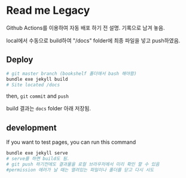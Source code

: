 # Read me Legacy

Github Actions를 이용하여 자동 배포 하기 전 설명. 기록으로 남겨 놓음.

local에서 수동으로 build하여 "/docs" folder에 최종 파일을 넣고 push하였음.

## Deploy

```bash
# git master branch (bookshelf 폴더애서 bash 해야함)
bundle exe jekyll build
# Site located /docs
```

then, `git` `commit` and `push`

build 결과는 `docs` folder 아래 저장됨.

## development

If you want to test pages, you can run this command

```bash
bundle exe jekyll serve
# serve를 하면 build도 됨.
# git push 하기전에도 결과물을 로컬 브라우저에서 미리 확인 할 수 있음
#permission 에러가 날 때는 열려있는 파일이나 폴더를 닫고 다시 시도
```
